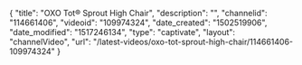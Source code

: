 {
    "title": "OXO Tot&reg; Sprout High Chair",
    "description": "",
    "channelid": "114661406",
    "videoid": "109974324",
    "date_created": "1502519906",
    "date_modified": "1517246134",
    "type": "captivate",
    "layout": "channelVideo",
    "url": "\/latest-videos\/oxo-tot-sprout-high-chair\/114661406-109974324"
}